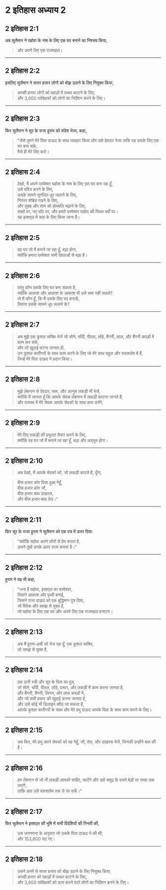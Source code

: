 # 2 इतिहास अध्याय 2

## 2 इतिहास 2:1

अब सुलैमान ने यहोवा के नाम के लिए एक घर बनाने का निश्चय किया,

> और अपने लिए एक राजमहल।

---

## 2 इतिहास 2:2

इसलिए सुलैमान ने सत्तर हजार लोगों को बोझ उठाने के लिए नियुक्त किया,

> अस्सी हजार लोगों को पहाड़ों में पत्थर काटने के लिए,  
> और 3,600 पर्यवेक्षकों को लोगों का निर्देशन करने के लिए।

---

## 2 इतिहास 2:3

फिर सुलैमान ने सूर के राजा हूराम को संदेश भेजा, कहा,

> "जैसे तुमने मेरे पिता दाऊद के साथ व्यवहार किया और उसे देवदार भेजा ताकि वह उसके लिए एक घर बना सके,  
> वैसे ही मेरे लिए करो।

---

## 2 इतिहास 2:4

> देखो, मैं अपने परमेश्वर यहोवा के नाम के लिए एक घर बना रहा हूँ,  
> उसे पवित्र करने के लिए,  
> उसके सामने सुगंधित धूप जलाने के लिए,  
> निरंतर शोब्रेड रखने के लिए,  
> और सुबह और शाम को होमबलि चढ़ाने के लिए,  
> सब्तों पर, नए चाँद पर, और हमारे परमेश्वर यहोवा की नियत पर्वों पर।  
> यह इस्राएल में सदा के लिए किया जाना है।

---

## 2 इतिहास 2:5

> वह घर जो मैं बनाने जा रहा हूँ, बड़ा होगा,  
> क्योंकि हमारा परमेश्वर सभी देवताओं से बड़ा है।

---

## 2 इतिहास 2:6

> परंतु कौन उसके लिए घर बना सकता है,  
> क्योंकि आकाश और आकाश के आकाश भी उसे समा नहीं सकते?  
> तो मैं कौन हूँ, कि मैं उसके लिए घर बनाऊँ,  
> सिवाय उसके सामने धूप जलाने के?

---

## 2 इतिहास 2:7

> अब मुझे एक कुशल व्यक्ति भेजें जो सोने, चाँदी, पीतल, लोहे, बैंगनी, लाल, और बैंगनी कपड़ों में काम कर सके,  
> और जो खुदाई करना जानता हो,  
> उन कुशल कारीगरों के साथ काम करने के लिए जो मेरे साथ यहूदा और यरूशलेम में हैं,  
> जिन्हें मेरे पिता दाऊद ने प्रदान किया।

---

## 2 इतिहास 2:8

> मुझे लेबनान से देवदार, सरू, और अल्गुम लकड़ी भी भेजें,  
> क्योंकि मैं जानता हूँ कि आपके सेवक लेबनान में लकड़ी काटना जानते हैं;  
> और वास्तव में मेरे सेवक आपके सेवकों के साथ काम करेंगे,

---

## 2 इतिहास 2:9

> मेरे लिए लकड़ी की प्रचुरता तैयार करने के लिए,  
> क्योंकि वह घर जो मैं बनाने जा रहा हूँ, बड़ा और अद्भुत होगा।

---

## 2 इतिहास 2:10

> अब देखो, मैं आपके सेवकों को, जो लकड़ी काटते हैं, दूँगा,

> बीस हजार कोर पिसा हुआ गेहूँ,  
> बीस हजार कोर जौ,  
> बीस हजार बाथ दाखरस,  
> और बीस हजार बाथ तेल।"

---

## 2 इतिहास 2:11

फिर सूर के राजा हूराम ने सुलैमान को एक पत्र में उत्तर दिया:

> "क्योंकि यहोवा अपने लोगों से प्रेम करता है,  
> उसने तुम्हें उनके ऊपर राजा बनाया है।"

---

## 2 इतिहास 2:12

हूराम ने यह भी कहा,

> "धन्य है यहोवा, इस्राएल का परमेश्वर,  
> जिसने आकाश और पृथ्वी बनाई,  
> जिसने राजा दाऊद को एक बुद्धिमान पुत्र दिया,  
> जो विवेक और समझ से युक्त है,  
> जो यहोवा के लिए एक घर और अपने लिए एक राजमहल बनाएगा।

---

## 2 इतिहास 2:13

> अब मैं हूराम-अबी को भेज रहा हूँ, एक कुशल व्यक्ति,  
> जो समझ से युक्त है,

---

## 2 इतिहास 2:14

> एक दानी स्त्री और सूर के पिता का पुत्र,  
> जो सोने, चाँदी, पीतल, लोहे, पत्थर, और लकड़ी में काम करना जानता है,  
> और बैंगनी, बैंगनी, लिनन, और लाल कपड़ों में,  
> और जो सभी प्रकार की खुदाई करना जानता है,  
> और उसे कोई भी डिज़ाइन सौंपा जा सकता है,  
> आपके कुशल कारीगरों के साथ और मेरे प्रभु दाऊद आपके पिता के साथ काम करने के लिए।

---

## 2 इतिहास 2:15

> अब फिर, मेरे प्रभु अपने सेवकों को वह गेहूँ, जौ, तेल, और दाखरस भेजें, जिनकी उन्होंने बात की है।

---

## 2 इतिहास 2:16

> हम लेबनान से जो भी लकड़ी आपको चाहिए, काटेंगे और उसे समुद्र के रास्ते बेड़ों पर याफा तक लाएंगे,  
> ताकि आप उसे यरूशलेम तक ले जा सकें।"

---

## 2 इतिहास 2:17

फिर सुलैमान ने इस्राएल की भूमि में सभी विदेशियों की गिनती की,

> उस जनगणना के अनुसार जो उसके पिता दाऊद ने की थी;  
> और 153,600 पाए गए।

---

## 2 इतिहास 2:18

> उसने उनमें से सत्तर हजार को बोझ उठाने के लिए नियुक्त किया,  
> अस्सी हजार को पहाड़ों में पत्थर काटने के लिए,  
> और 3,600 पर्यवेक्षकों को काम करने वाले लोगों का निर्देशन करने के लिए।
